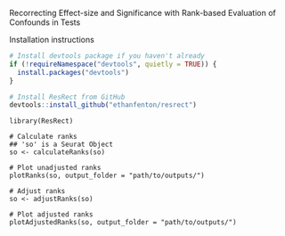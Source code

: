 Recorrecting Effect-size and Significance with Rank-based Evaluation of Confounds in Tests

Installation instructions
```r
# Install devtools package if you haven't already
if (!requireNamespace("devtools", quietly = TRUE)) {
  install.packages("devtools")
}

# Install ResRect from GitHub
devtools::install_github("ethanfenton/resrect")
```

```{r}
library(ResRect)

# Calculate ranks
## 'so' is a Seurat Object
so <- calculateRanks(so)

# Plot unadjusted ranks
plotRanks(so, output_folder = "path/to/outputs/")

# Adjust ranks
so <- adjustRanks(so)

# Plot adjusted ranks
plotAdjustedRanks(so, output_folder = "path/to/outputs/")
```
